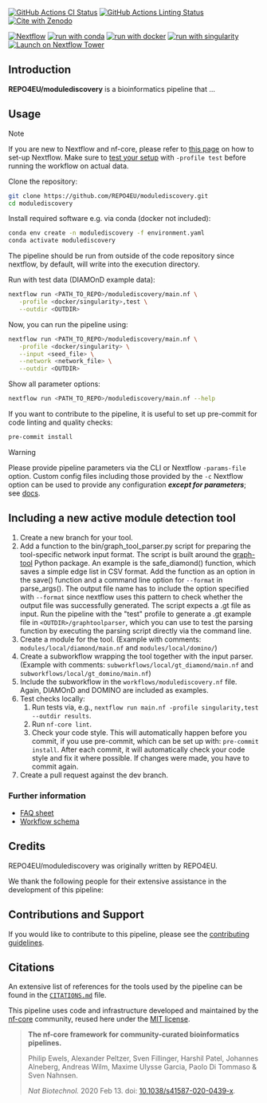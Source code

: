 [![GitHub Actions CI Status](https://github.com/REPO4EU/modulediscovery/workflows/nf-core%20CI/badge.svg)](https://github.com/REPO4EU/modulediscovery/actions?query=workflow%3A%22nf-core+CI%22)
[![GitHub Actions Linting Status](https://github.com/REPO4EU/modulediscovery/workflows/nf-core%20linting/badge.svg)](https://github.com/REPO4EU/modulediscovery/actions?query=workflow%3A%22nf-core+linting%22)[![Cite with Zenodo](http://img.shields.io/badge/DOI-10.5281/zenodo.XXXXXXX-1073c8?labelColor=000000)](https://doi.org/10.5281/zenodo.XXXXXXX)

[![Nextflow](https://img.shields.io/badge/nextflow%20DSL2-%E2%89%A523.04.0-23aa62.svg)](https://www.nextflow.io/)
[![run with conda](http://img.shields.io/badge/run%20with-conda-3EB049?labelColor=000000&logo=anaconda)](https://docs.conda.io/en/latest/)
[![run with docker](https://img.shields.io/badge/run%20with-docker-0db7ed?labelColor=000000&logo=docker)](https://www.docker.com/)
[![run with singularity](https://img.shields.io/badge/run%20with-singularity-1d355c.svg?labelColor=000000)](https://sylabs.io/docs/)
[![Launch on Nextflow Tower](https://img.shields.io/badge/Launch%20%F0%9F%9A%80-Nextflow%20Tower-%234256e7)](https://tower.nf/launch?pipeline=https://github.com/REPO4EU/modulediscovery)

## Introduction

**REPO4EU/modulediscovery** is a bioinformatics pipeline that ...

<!-- TODO nf-core:
   Complete this sentence with a 2-3 sentence summary of what types of data the pipeline ingests, a brief overview of the
   major pipeline sections and the types of output it produces. You're giving an overview to someone new
   to nf-core here, in 15-20 seconds. For an example, see https://github.com/nf-core/rnaseq/blob/master/README.md#introduction
-->

<!-- TODO nf-core: Include a figure that guides the user through the major workflow steps. Many nf-core
     workflows use the "tube map" design for that. See https://nf-co.re/docs/contributing/design_guidelines#examples for examples.   -->
<!-- TODO nf-core: Fill in short bullet-pointed list of the default steps in the pipeline -->

## Usage

> [!NOTE]
> If you are new to Nextflow and nf-core, please refer to [this page](https://nf-co.re/docs/usage/installation) on how to set-up Nextflow. Make sure to [test your setup](https://nf-co.re/docs/usage/introduction#how-to-run-a-pipeline) with `-profile test` before running the workflow on actual data.

Clone the repository:

```bash
git clone https://github.com/REPO4EU/modulediscovery.git
cd modulediscovery
```

Install required software e.g. via conda (docker not included):

```bash
conda env create -n modulediscovery -f environment.yaml
conda activate modulediscovery
```

The pipeline should be run from outside of the code repository since nextflow, by default, will write into the execution directory.

Run with test data (DIAMOnD example data):

```bash
nextflow run <PATH_TO_REPO>/modulediscovery/main.nf \
   -profile <docker/singularity>,test \
   --outdir <OUTDIR>
```

Now, you can run the pipeline using:

<!-- TODO nf-core: update the following command to include all required parameters for a minimal example -->

```bash
nextflow run <PATH_TO_REPO>/modulediscovery/main.nf \
   -profile <docker/singularity> \
   --input <seed_file> \
   --network <network_file> \
   --outdir <OUTDIR>
```

Show all parameter options:

```bash
nextflow run <PATH_TO_REPO>/modulediscovery/main.nf --help
```

If you want to contribute to the pipeline, it is useful to set up pre-commit for code linting and quality checks:

```bash
pre-commit install
```

> [!WARNING]
> Please provide pipeline parameters via the CLI or Nextflow `-params-file` option. Custom config files including those provided by the `-c` Nextflow option can be used to provide any configuration _**except for parameters**_;
> see [docs](https://nf-co.re/usage/configuration#custom-configuration-files).

## Including a new active module detection tool

1. Create a new branch for your tool.
2. Add a function to the bin/graph_tool_parser.py script for preparing the tool-specific network input format. The script is built around the [graph-tool](https://graph-tool.skewed.de/) Python package. An example is the safe_diamond() function, which saves a simple edge list in CSV format. Add the function as an option in the save() function and a command line option for `--format` in parse_args(). The output file name has to include the option specified with `--format` since nextflow uses this pattern to check whether the output file was successfully generated. The script expects a .gt file as input. Run the pipeline with the "test" profile to generate a .gt example file in `<OUTDIR>/graphtoolparser`, which you can use to test the parsing function by executing the parsing script directly via the command line.
3. Create a module for the tool. (Example with comments: `modules/local/diamond/main.nf` and `modules/local/domino/`)
4. Create a subworkflow wrapping the tool together with the input parser. (Example with comments: `subworkflows/local/gt_diamond/main.nf` and `subworkflows/local/gt_domino/main.nf`)
5. Include the subworkflow in the `workflows/modulediscovery.nf` file. Again, DIAMOnD and DOMINO are included as examples.
6. Test checks locally:
   1. Run tests via, e.g., `nextflow run main.nf -profile singularity,test --outdir results`.
   2. Run `nf-core lint`.
   3. Check your code style. This will automatically happen before you commit, if you use pre-commit, which can be set up with: `pre-commit install`. After each commit, it will automatically check your code style and fix it where possible. If changes were made, you have to commit again.
7. Create a pull request against the dev branch.

### Further information

- [FAQ sheet](https://docs.google.com/document/d/1WgBIFrrcxFKN0I-zJbuS7PUCmyCLPTWx6xAHg1zi4FA/edit?usp=sharing)
- [Workflow schema](https://docs.google.com/drawings/d/1X7U79dAZaeRdGdIsXoEKw74MNqjxCHq3RuNASBYCiB4/edit?usp=sharing)

## Credits

REPO4EU/modulediscovery was originally written by REPO4EU.

We thank the following people for their extensive assistance in the development of this pipeline:

<!-- TODO nf-core: If applicable, make list of people who have also contributed -->

## Contributions and Support

If you would like to contribute to this pipeline, please see the [contributing guidelines](.github/CONTRIBUTING.md).

## Citations

<!-- TODO nf-core: Add citation for pipeline after first release. Uncomment lines below and update Zenodo doi and badge at the top of this file. -->
<!-- If you use REPO4EU/modulediscovery for your analysis, please cite it using the following doi: [10.5281/zenodo.XXXXXX](https://doi.org/10.5281/zenodo.XXXXXX) -->

<!-- TODO nf-core: Add bibliography of tools and data used in your pipeline -->

An extensive list of references for the tools used by the pipeline can be found in the [`CITATIONS.md`](CITATIONS.md) file.

This pipeline uses code and infrastructure developed and maintained by the [nf-core](https://nf-co.re) community, reused here under the [MIT license](https://github.com/nf-core/tools/blob/master/LICENSE).

> **The nf-core framework for community-curated bioinformatics pipelines.**
>
> Philip Ewels, Alexander Peltzer, Sven Fillinger, Harshil Patel, Johannes Alneberg, Andreas Wilm, Maxime Ulysse Garcia, Paolo Di Tommaso & Sven Nahnsen.
>
> _Nat Biotechnol._ 2020 Feb 13. doi: [10.1038/s41587-020-0439-x](https://dx.doi.org/10.1038/s41587-020-0439-x).
